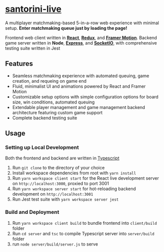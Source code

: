 # [santorini-live](https://gomoku-live.herokuapp.com/)
A multiplayer matchmaking-based 5-in-a-row web experience with minimal setup. **Enter matchmaking queue just by loading the page!**

Frontend web client written in **[React](https://reactjs.org/)**, **[Redux](https://redux.js.org/)**, and **[Framer Motion](https://www.framer.com/motion/)**. Backend game server written in **Node**, **[Express](https://expressjs.com/)**, and **[SocketIO](https://socket.io/)**, with comprehensive testing suite written in Jest

## Features
  - Seamless matchmaking experience with automated queuing, game creation, and requeing on game end
  - Fluid, minimalist UI and animations powered by React and Framer Motion
  - Customizable setup options with simple configuration options for board size, win conditions, automated queuing
  - Extendable player management and game management backend architecture featuring custom game support
  - Complete backend testing suite

## Usage
### Setting up Local Development
Both the frontend and backend are written in [Typescript](https://www.typescriptlang.org/)
  1. Run ``git clone`` to the directory of your choice
  2. Install workspace dependencies from root with ``yarn install``
  3. Run ``yarn workspace client start`` for the React live development server on ``http://localhost:3000``, proxied to port 3001
  4. Run ``yarn workspace server start`` for hot-reloading backend development on ``http://localhost:3001``
  5. Run Jest test suite with ``yarn workspace server jest``

### Build and Deployment
  1. Run ``yarn workspace client build`` to bundle frontend into ``client/build`` folder
  2. Run ``cd server`` and ``tsc`` to compile Typescript server into ``server/build`` folder
  3. run ``node server/build/server.js`` to serve 
